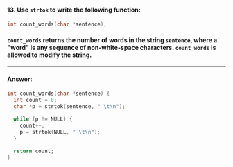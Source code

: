 #### 13. Use `strtok` to write the following function:

```c
int count_words(char *sentence);
```

#### `count_words` returns the number of words in the string `sentence`, where a "word" is any sequence of non-white-space characters. `count_words` is allowed to modify the string.

---

#### Answer:

```c
int count_words(char *sentence) {
  int count = 0;
  char *p = strtok(sentence, " \t\n");

  while (p != NULL) {
    count++;
    p = strtok(NULL, " \t\n");
  }

  return count;
}

```
